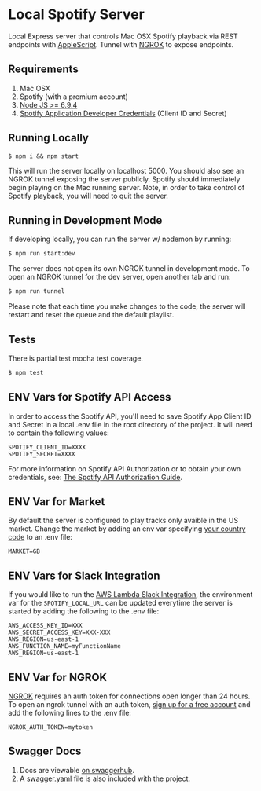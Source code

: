 # Local Spotify Server
Local Express server that controls Mac OSX Spotify playback via REST endpoints with [AppleScript](https://developer.spotify.com/applescript-api/). 
Tunnel with [NGROK](http://ngrok.io) to expose endpoints.


## Requirements
1. Mac OSX
2. Spotify (with a premium account)
3. [Node JS >= 6.9.4](https://github.com/creationix/nvm)
4. [Spotify Application Developer Credentials](https://developer.spotify.com/my-applications/#!/) (Client ID and Secret)


## Running Locally
```
$ npm i && npm start
```
This will run the server locally on localhost 5000. You should also see an NGROK tunnel exposing the server publicly. 
Spotify should immediately begin playing on the Mac running server. 
Note, in order to take control of Spotify playback, you will need to quit the server. 


## Running in Development Mode
If developing locally, you can run the server w/ nodemon by running:
```bash
$ npm run start:dev
```
The server does not open its own NGROK tunnel in development mode. 
To open an NGROK tunnel for the dev server, open another tab and run:
```bash
$ npm run tunnel
```
Please note that each time you make changes to the code, the server will restart and reset the queue and the default playlist.


## Tests
There is partial test mocha test coverage.
```bash
$ npm test
```


## ENV Vars for Spotify API Access
In order to access the Spotify API, you'll need to save 
Spotify App Client ID and Secret in a local .env file in the root directory of the project.
It will need to contain the following values:
```
SPOTIFY_CLIENT_ID=XXXX
SPOTIFY_SECRET=XXXX
```
For more information on Spotify API Authorization or to obtain your own credentials, see: [The Spotify API Authorization Guide](https://developer.spotify.com/web-api/authorization-guide/).

## ENV Var for Market
By default the server is configured to play tracks only avaible in the US market.
Change the market by adding an env var specifying [your country code](http://en.wikipedia.org/wiki/ISO_3166-1_alpha-2) to an .env file:
```
MARKET=GB
```

## ENV Vars for Slack Integration
If you would like to run the [AWS Lambda Slack Integration](https://github.com/chrisdevwords/slack-spotify-lambda),
the environment var for the `SPOTIFY_LOCAL_URL` can be updated everytime the server is started by adding the following
to the .env file:
```
AWS_ACCESS_KEY_ID=XXX
AWS_SECRET_ACCESS_KEY=XXX-XXX
AWS_REGION=us-east-1
AWS_FUNCTION_NAME=myFunctionName
AWS_REGION=us-east-1
```

## ENV Var for NGROK 
[NGROK](https://ngrok.com) requires an auth token for connections open longer than 24 hours. To open an ngrok tunnel with an auth token, 
[sign up for a free account](https://dashboard.ngrok.com/user/signup) and add the following lines to the .env file:
```
NGROK_AUTH_TOKEN=mytoken
```

## Swagger Docs
1. Docs are viewable [on swaggerhub](https://swaggerhub.com/apis/chrisdevwords/LocalSpotify/0.0.1). 
2. A [swagger.yaml](docs/swagger.yaml) file is also included with the project. 
